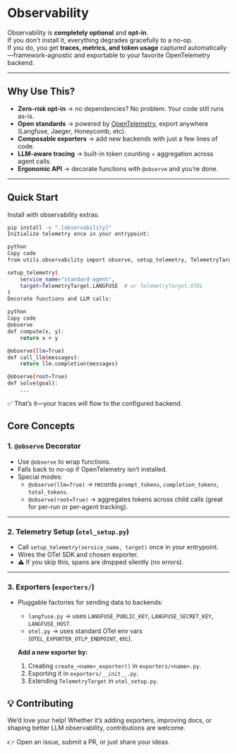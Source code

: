 # Observability

Observability is **completely optional** and **opt-in**.  
If you don’t install it, everything degrades gracefully to a no-op.  
If you do, you get **traces, metrics, and token usage** captured automatically—framework-agnostic and exportable to your favorite OpenTelemetry backend.

---

## Why Use This?
- **Zero-risk opt-in** → no dependencies? No problem. Your code still runs as-is.  
- **Open standards** → powered by [OpenTelemetry](https://opentelemetry.io/), export anywhere (Langfuse, Jaeger, Honeycomb, etc).  
- **Composable exporters** → add new backends with just a few lines of code.  
- **LLM-aware tracing** → built-in token counting + aggregation across agent calls.  
- **Ergonomic API** → decorate functions with `@observe` and you’re done.

---

## Quick Start

Install with observability extras:

```bash
pip install -e ".[observability]"
Initialize telemetry once in your entrypoint:

python
Copy code
from utils.observability import observe, setup_telemetry, TelemetryTarget

setup_telemetry(
    service_name="standard-agent",
    target=TelemetryTarget.LANGFUSE  # or TelemetryTarget.OTEL
)
Decorate functions and LLM calls:

python
Copy code
@observe
def compute(x, y):
    return x + y

@observe(llm=True)
def call_llm(messages):
    return llm.completion(messages)

@observe(root=True)
def solve(goal):
    ...
```

✅ That’s it—your traces will flow to the configured backend.

## Core Concepts

### 1. `@observe` Decorator
- Use `@observe` to wrap functions.  
- Falls back to no-op if OpenTelemetry isn’t installed.  
- Special modes:  
  - `@observe(llm=True)` → records `prompt_tokens`, `completion_tokens`, `total_tokens`.  
  - `@observe(root=True)` → aggregates tokens across child calls (great for per-run or per-agent tracking).  

---

### 2. Telemetry Setup (`otel_setup.py`)
- Call `setup_telemetry(service_name, target)` once in your entrypoint.  
- Wires the OTel SDK and chosen exporter.  
- ⚠️ If you skip this, spans are dropped silently (no errors).  

---

### 3. Exporters (`exporters/`)
- Pluggable factories for sending data to backends:  
  - `langfuse.py` → uses `LANGFUSE_PUBLIC_KEY`, `LANGFUSE_SECRET_KEY`, `LANGFUSE_HOST`.  
  - `otel.py` → uses standard OTel env vars (`OTEL_EXPORTER_OTLP_ENDPOINT`, etc).  


   **Add a new exporter by:**  
   1. Creating `create_<name>_exporter()` in `exporters/<name>.py`.  
   2. Exporting it in `exporters/__init__.py`.  
   3. Extending `TelemetryTarget` in `otel_setup.py`.  


## 💡 Contributing

We’d love your help!
Whether it’s adding exporters, improving docs, or shaping better LLM observability, contributions are welcome.

👉 Open an issue, submit a PR, or just share your ideas.